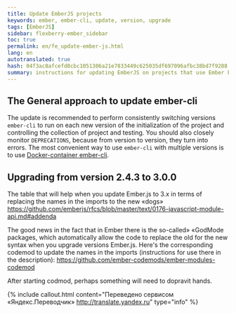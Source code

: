 ```yaml
---
title: Update EmberJS projects
keywords: ember, ember-cli, update, version, upgrade
tags: [EmberJS]
sidebar: flexberry-ember_sidebar
toc: true
permalink: en/fe_update-ember-js.html
lang: en
autotranslated: true
hash: 04f3ac8afcefd8cbc1051306a21e7833449c625035df697096afbc38bd7f9288
summary: instructions for updating EmberJS on projects that use Ember Flexberry.
---
```


## The General approach to update ember-cli

The update is recommended to perform consistently switching versions `ember-cli` to run on each new version of the initialization of the project and controlling the collection of project and testing. You should also closely monitor `DEPRECATIONS`, because from version to version, they turn into errors.
The most convenient way to use `ember-cli` with multiple versions is to use [Docker-container ember-cli](fe_docker-for-ember-cli.html).

## Upgrading from version 2.4.3 to 3.0.0

The table that will help when you update Ember.js to 3.x in terms of replacing the names in the imports to the new «dogs»
<https://github.com/emberjs/rfcs/blob/master/text/0176-javascript-module-api.md#addenda>

The good news in the fact that in Ember there is the so-called» «GodMode packages, which automatically allow the code to replace the old for the new syntax when you upgrade versions Ember.js.
Here's the corresponding codemod to update the names in the imports (instructions for use there in the description):
<https://github.com/ember-codemods/ember-modules-codemod>

After starting codmod, perhaps something will need to dopravit hands.



{% include callout.html content="Переведено сервисом «Яндекс.Переводчик» <http://translate.yandex.ru>" type="info" %}